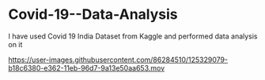 # Covid-19--Data-Analysis

I have used Covid 19 India Dataset from Kaggle and performed data analysis on it

https://user-images.githubusercontent.com/86284510/125329079-b18c6380-e362-11eb-96d7-9a13e50aa653.mov

